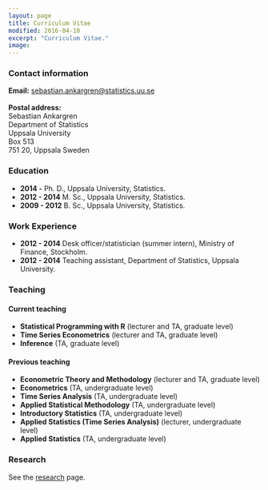 ```yaml
---
layout: page
title: Curriculum Vitae
modified: 2016-04-10
excerpt: "Curriculum Vitae."
image:
---
```


### Contact information
**Email:** <sebastian.ankargren@statistics.uu.se><br><br>
**Postal address:**<br>
Sebastian Ankargren<br>
Department of Statistics<br>
Uppsala University<br>
Box 513<br>
751 20, Uppsala
Sweden

### Education

* **2014 -**   Ph. D., Uppsala University, Statistics.
* **2012 - 2014** M. Sc., Uppsala University, Statistics.
* **2009 - 2012** B. Sc., Uppsala University, Statistics.

### Work Experience

* **2012 - 2014** Desk officer/statistician (summer intern), Ministry of Finance, Stockholm.
* **2012 - 2014** Teaching assistant, Department of Statistics, Uppsala University.

### Teaching

#### Current teaching
* **Statistical Programming with R** (lecturer and TA, graduate level)
* **Time Series Econometrics** (lecturer and TA, graduate level)
* **Inference** (TA, graduate level)

#### Previous teaching
* **Econometric Theory and Methodology** (lecturer and TA, graduate level)
* **Econometrics** (TA, undergraduate level)
* **Time Series Analysis** (TA, undergraduate level)
* **Applied Statistical Methodology** (TA, undergraduate level)
* **Introductory Statistics** (TA, undergraduate level)
* **Applied Statistics (Time Series Analysis)** (lecturer, undergraduate level)
* **Applied Statistics** (TA, undergraduate level)

### Research
See the <a href="{{ site.url }}/research">research</a> page.